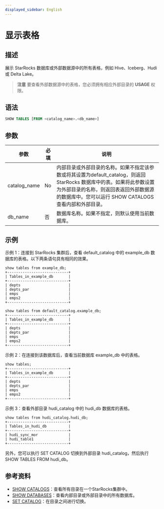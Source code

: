 ```yaml
---
displayed_sidebar: English
---
```


# 显示表格

## 描述

展示 StarRocks 数据库或外部数据源中的所有表格，例如 Hive、Iceberg、Hudi 或 Delta Lake。

> **注意**
> 要查看外部数据源中的表格，您必须拥有相应外部目录的 **USAGE** 权限。

## 语法

```sql
SHOW TABLES [FROM <catalog_name>.<db_name>]
```

## 参数

|参数|必填|说明|
|---|---|---|
|catalog_name|No|内部目录或外部目录的名称。如果不指定该参数或将其设置为default_catalog，则返回 StarRocks 数据库中的表。如果将此参数设置为外部目录的名称，则返回表返回外部数据源的数据库中。您可以运行 SHOW CATALOGS 查看内部和外部目录。|
|db_name|否|数据库名称。如果不指定，则默认使用当前数据库。|

## 示例

示例 1：连接到 StarRocks 集群后，查看 default_catalog 中的 example_db 数据库的表格。以下两条语句具有相同的效果。

```plain
show tables from example_db;
+----------------------------+
| Tables_in_example_db       |
+----------------------------+
| depts                      |
| depts_par                  |
| emps                       |
| emps2                      |
+----------------------------+

show tables from default_catalog.example_db;
+----------------------------+
| Tables_in_example_db       |
+----------------------------+
| depts                      |
| depts_par                  |
| emps                       |
| emps2                      |
+----------------------------+
```

示例 2：在连接到该数据库后，查看当前数据库 example_db 中的表格。

```plain
show tables;
+----------------------------+
| Tables_in_example_db       |
+----------------------------+
| depts                      |
| depts_par                  |
| emps                       |
| emps2                      |
+----------------------------+
```

示例 3：查看外部目录 hudi_catalog 中的 hudi_db 数据库的表格。

```plain
show tables from hudi_catalog.hudi_db;
+----------------------------+
| Tables_in_hudi_db          |
+----------------------------+
| hudi_sync_mor              |
| hudi_table1                |
+----------------------------+
```

另外，您可以执行 SET CATALOG 切换到外部目录 hudi_catalog，然后执行 SHOW TABLES FROM hudi_db。

## 参考资料

- [SHOW CATALOGS](SHOW_CATALOGS.md)：查看所有目录在一个StarRocks集群中。
- [SHOW DATABASES](SHOW_DATABASES.md)：查看内部目录或外部目录中的所有数据库。
- [SET CATALOG](../data-definition/SET_CATALOG.md)：在目录之间进行切换。
